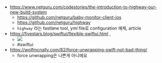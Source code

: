 - https://www.netguru.com/codestories/the-introduction-to-highway-our-new-build-system
	- https://github.com/netguru/baby-monitor-client-ios
	- https://github.com/netguru/highway
	- `highway` 라는 fastlane tool, yml file로 configuration  예제, article 
- https://fivestars.blog/swiftui/flexible-swiftui.html  , 
	- ![](https://fivestars.blog/assets/posts/flexible-swiftui/flexible.gif)
	- #swiftui 
- https://wolfmcnally.com/82/force-unwrapping-swift-not-bad-thing/
	- force unwrapping은 나쁜게 아니에요